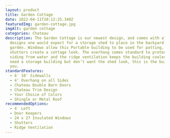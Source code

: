 ```yaml
---
layout: product
title: Garden Cottage
date: 2022-04-11T20:12:25.340Z
featuredImg: garden-cottage.jpg
imgAlt: garden cottage
categories: Chateau
description: The Garden Cottage is our newest design, and comes with all the
  designs one would expect for a storage shed to place in the backyard along the
  garden. Windows allow this Portable building to be used for potting, and the
  shutters create a cottage look. The overhang comes standard to protect the
  siding from water and the ridge ventilation keeps the building cooler. If you
  need a storage building but don’t want the shed look, this is the building for
  you.
standardFeatures:
  - 6′ 10″ Sidewalls
  - 4″ Overhang on all Sides
  - Chateau Double Barn Doors
  - Chateau Trim Design
  - Your Choice of Colors
  - Shingle or Metal Roof
recommendedOptions:
  - 4′ Loft
  - Door Keepers
  - 24 x 27 Insulated Windows
  - Shutters
  - Ridge Ventilation
---
```

